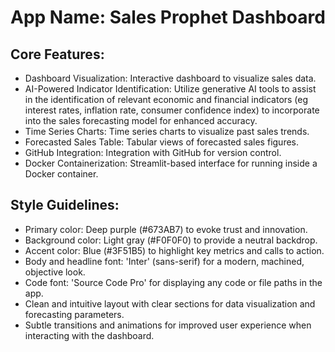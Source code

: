 # **App Name**: Sales Prophet Dashboard

## Core Features:

- Dashboard Visualization: Interactive dashboard to visualize sales data.
- AI-Powered Indicator Identification: Utilize generative AI tools to assist in the identification of relevant economic and financial indicators (eg interest rates, inflation rate, consumer confidence index) to incorporate into the sales forecasting model for enhanced accuracy.
- Time Series Charts: Time series charts to visualize past sales trends.
- Forecasted Sales Table: Tabular views of forecasted sales figures.
- GitHub Integration: Integration with GitHub for version control.
- Docker Containerization: Streamlit-based interface for running inside a Docker container.

## Style Guidelines:

- Primary color: Deep purple (#673AB7) to evoke trust and innovation.
- Background color: Light gray (#F0F0F0) to provide a neutral backdrop.
- Accent color: Blue (#3F51B5) to highlight key metrics and calls to action.
- Body and headline font: 'Inter' (sans-serif) for a modern, machined, objective look.
- Code font: 'Source Code Pro' for displaying any code or file paths in the app.
- Clean and intuitive layout with clear sections for data visualization and forecasting parameters.
- Subtle transitions and animations for improved user experience when interacting with the dashboard.